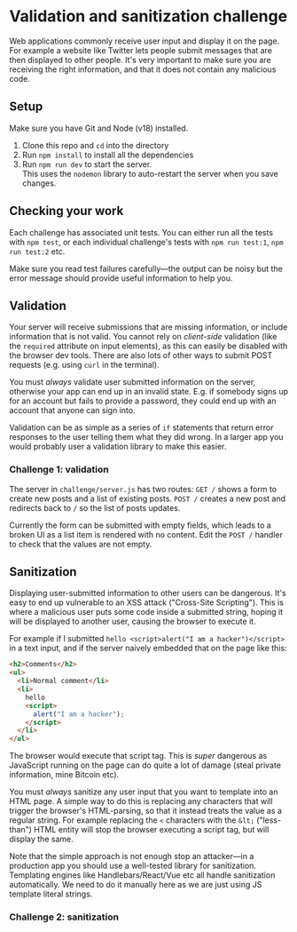# Validation and sanitization challenge

Web applications commonly receive user input and display it on the page. For example a website like Twitter lets people submit messages that are then displayed to other people. It's very important to make sure you are receiving the right information, and that it does not contain any malicious code.

## Setup

Make sure you have Git and Node (v18) installed.

1. Clone this repo and `cd` into the directory
1. Run `npm install` to install all the dependencies
1. Run `npm run dev` to start the server.  
   This uses the `nodemon` library to auto-restart the server when you save changes.

## Checking your work

Each challenge has associated unit tests. You can either run all the tests with `npm test`, or each individual challenge's tests with `npm run test:1`, `npm run test:2` etc.

Make sure you read test failures carefully—the output can be noisy but the error message should provide useful information to help you.

## Validation

Your server will receive submissions that are missing information, or include information that is not valid. You cannot rely on _client-side_ validation (like the `required` attribute on input elements), as this can easily be disabled with the browser dev tools. There are also lots of other ways to submit POST requests (e.g. using `curl` in the terminal).

You must _always_ validate user submitted information on the server, otherwise your app can end up in an invalid state. E.g. if somebody signs up for an account but fails to provide a password, they could end up with an account that anyone can sign into.

Validation can be as simple as a series of `if` statements that return error responses to the user telling them what they did wrong. In a larger app you would probably user a validation library to make this easier.

### Challenge 1: validation

The server in `challenge/server.js` has two routes: `GET /` shows a form to create new posts and a list of existing posts. `POST /` creates a new post and redirects back to `/` so the list of posts updates.

Currently the form can be submitted with empty fields, which leads to a broken UI as a list item is rendered with no content. Edit the `POST /` handler to check that the values are not empty.

## Sanitization

Displaying user-submitted information to other users can be dangerous. It's easy to end up vulnerable to an XSS attack ("Cross-Site Scripting"). This is where a malicious user puts some code inside a submitted string, hoping it will be displayed to another user, causing the browser to execute it.

For example if I submitted `hello <script>alert("I am a hacker")</script>` in a text input, and if the server naively embedded that on the page like this:

```html
<h2>Comments</h2>
<ul>
  <li>Normal comment</li>
  <li>
    hello
    <script>
      alert("I am a hacker");
    </script>
  </li>
</ul>
```

The browser would execute that script tag. This is _super_ dangerous as JavaScript running on the page can do quite a lot of damage (steal private information, mine Bitcoin etc).

You must _always_ sanitize any user input that you want to template into an HTML page. A simple way to do this is replacing any characters that will trigger the browser's HTML-parsing, so that it instead treats the value as a regular string. For example replacing the `<` characters with the `&lt;` ("less-than") HTML entity will stop the browser executing a script tag, but will display the same.

Note that the simple approach is not enough stop an attacker—in a production app you should use a well-tested library for sanitization. Templating engines like Handlebars/React/Vue etc all handle sanitization automatically. We need to do it manually here as we are just using JS template literal strings.

### Challenge 2: sanitization
